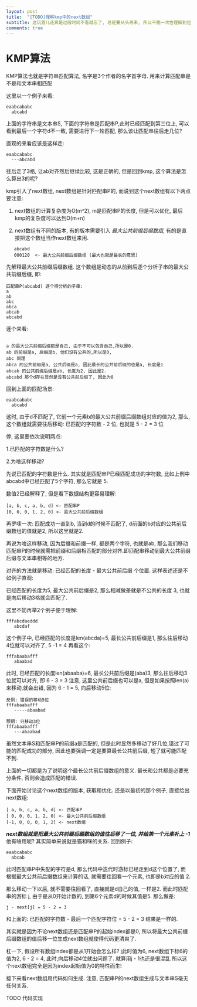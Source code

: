 ```yaml
---
layout: post
title:  "[TODO]理解kmp中的next数组"
subtitle: 这玩意儿还真是过段时间不看就忘了, 总是要从头再来, 所以干脆一次性理解到位
comments: true
---
```


# KMP算法
KMP算法也就是字符串匹配算法, 名字是3个作者的名字首字母. 用来计算匹配串是不是和文本串相匹配

这里以一个例子来看: 

```
eaabcababc
  abcabd
```
上面的字符串是文本串S, 下面的字符串是匹配串P,此时已经匹配到第三位上, 可以看到最后一个字符d不一致, 需要进行下一轮匹配, 那么该让匹配串往后走几位?

直观的来看应该是这样走:

```
eaabcababc
  ---abcabd
```

往后走了3格, 让ab对齐然后继续比较, 这是正确的, 但是回到kmp, 这个算法是怎么算出3的呢?

kmp引入了next数组, next数组是针对匹配串P的, 而说到这个next数组有以下两点要注意:

1. next数组的计算复杂度为O(m^2), m是匹配串P的长度, 但是可以优化, 最后kmp的复杂度可以达到O(m+n)

2. next数组有不同的版本,  有的版本需要引入 *最大公共前缀后缀数组*, 有的是直接把这个数组当作next数组来用.

```
   abcabd
   000120  <- 最大公共前缀后缀数组 (最大也就是最长的意思)
```

先解释最大公共前缀后缀数组. 这个数组是动态的从前到后逐个分析子串的最大公共前缀后缀, 即:
```
匹配串P(abcabd) 逐个待分析的子串:
a
ab
abc
abca
abcab
abcabd
```
逐个来看: 

```

a 的最大公共前缀后缀都是自己, 由于不可以包含自己,所以是0.
ab 的前缀是a, 后缀是b, 他们没有公共的,所以是0, 
abc 同理
abca 的公共前缀是a, 公共后缀是a, 因此最长的公共前后缀的也是a, 长度是1
abcab 的公共前缀后缀是ab, 长度为2, 因此是2. 
abcabd 那个d存在显然是没有公共前后缀了, 因此为0
```
回到上面的匹配场景:
```
eaabcababc
  abcabd
```
这时, 由于d不匹配了, 它前一个元素b的最大公共前缀后缀数组对应的值为2, 那么, 这个数组就需要往后移动: 已匹配的字符数 - 2 位, 也就是 5 - 2 = 3 位

停, 这里要依次说明两点:

1.已匹配的字符数是什么?

2.为啥这样移动?

先说已匹配的字符数是什么. 其实就是匹配串P已经匹配成功的字符数, 比如上例中abcabd中已经匹配了5个字符, 那么它就是 5. 

数值2已经解释了, 但是看下数据结构更容易理解:
```
[a, b, c, a, b, d] <- 匹配串P
[0, 0, 0, 1, 2, 0] <- 最大公共前后缀数组
```
再罗嗦一次: 匹配成功一直到b, 当到d的时候不匹配了, d前面的b对应的公共前后缀数组的值就是2, 所以这里就是2.

再说为啥这样移动, 因为后缀和前缀一样, 都是两个字符, 也就是ab, 那么我们移动匹配串P的时候就需把前缀和后缀相匹配的部分对齐.即匹配串移动到最大公共前缀后缀与文本串相等的地方.

对齐的方法就是移动: 已经匹配的长度 - 最大公共前后缀 个位置. 
这样表述还是不如例子直观:

已经匹配的长度为5, 最大公共前后缀是2, 那么相减做差就是不公共的长度 3, 也就是向后移动3格就会匹配了.

这里不妨再举2个例子便于理解:
```
fffabcdaeddd
   abcdaf
```

这个例子中, 已经匹配的长度是len(abcda)=5, 最长公共前后缀是1, 那么往后移动4位就可以对齐了, 5 -1 = 4
再看这个:

```
fffabaabafff
   abaabad
```

此时,  已经匹配的长度len(abaaba)=6, 最长公共前后缀是(aba)3, 那么往后移动3位就可以对齐, 即 6 - 3 = 3
注意, 这里公共前后缀也可以是a, 但是如果按照len(a)来移动,就会出错, 因为 6 - 1 = 5, 向后移动5位:

```
反例: 错误的移动5位
fffabaabafff
   -----abaabad

预期: 只移动3位
fffabaabafff
   ---abaabad
```

虽然文本串S和匹配串P的前缀a是匹配的, 但是此时显然多移动了好几位,错过了可能的匹配成功的部分, 因此也要强调一定是要算最长公共前后缀, 短了就可能匹配不到.

上面的一切都是为了说明这个最长公共前后缀数组的意义. 最长和公共都是必要充分条件, 否则会造成匹配的错误.


下面开始讨论这个next数组的版本, 获取和优化. 还是以最初的那个例子, 直接给出next数组:
```
[ a, b, c, a, b, d] <- 匹配串P
[ 0, 0, 0, 1, 2, 0] <- 最大公共前后缀数组
[-1, 0, 0, 0, 1, 2] <- next数组
```
***next数组就是把最大公共前缀后缀数组的值往后移了一位, 并给第一个元素补上 -1***
他有啥用呢? 其实简单来说就是猫和咪的关系. 回到例子:
```
eaabcababc
  abcab
```
此时匹配串P中失配的字符是d, 那么代码中迭代时游标已经走到d这个位置了, 而根据最大公共前后缀数组来计算的话, 就需要往回看一个元素, 也即是b对应的值 2.

那么移动一下以后, 就不需要往回看了, 直接就是d自己的值, 一样是2. 而此时匹配串的游标 j, 由于是从0开始计数的, 到第6个元素d的时候其值是5. 那么做差:

```
j - next[j] = 5 - 2 = 3
```
和上面的: 已匹配的字符数 - 最后一个匹配字符位 = 5 - 2 = 3 结果是一样的. 

其实就是因为不论next数组还是匹配串P的起始index都是0, 所以将最大公共前缀后缀数组的值后移一位生成next数组就使得代码更清爽了.

杠一下, 假设所有数组index都是从1开始会怎么样? j此时值为6, next数组下标6的值为2, 6 - 2 = 4, 此时,向后移动4位就出问题了. 就算用j - 1也还是很混乱 所以这个next数组完全是因为index起始值为0的特性而生!

接下来看next数组用代码如何生成. 注意, 匹配串P的next数组生成与文本串S毫无任何关系.

TODO 代码实现